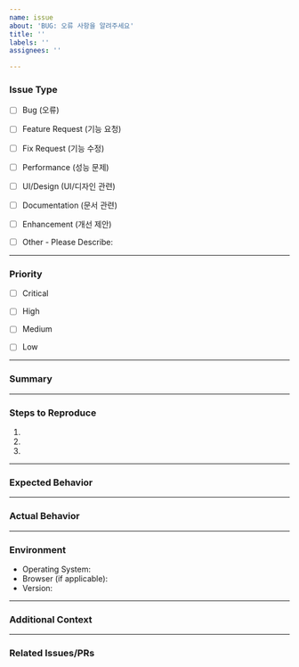 ```yaml
---
name: issue
about: 'BUG: 오류 사항을 알려주세요'
title: ''
labels: ''
assignees: ''

---
```


### Issue Type
<!-- Please check the one that applies to this issue using "[x]" -->

- [ ] Bug (오류)
- [ ] Feature Request (기능 요청)
- [ ] Fix Request (기능 수정)
- [ ] Performance (성능 문제)
- [ ] UI/Design (UI/디자인 관련)
- [ ] Documentation (문서 관련)
- [ ] Enhancement (개선 제안)
- [ ] Other - Please Describe:


---
### Priority
<!-- Choose one and delete the others -->
- [ ] Critical
- [ ] High
- [ ] Medium
- [ ] Low


---
### Summary
<!-- A brief description of the issue. -->


---
### Steps to Reproduce
<!-- If it's a bug, please provide steps on how to reproduce it. -->

1.
2.
3.


---
### Expected Behavior
<!-- What you expected to happen. -->


---
### Actual Behavior
<!-- What actually happened. Include screenshots if relevant. -->


---
### Environment
<!-- Include as many relevant details about the environment you experienced the bug in -->

- Operating System:
- Browser (if applicable):
- Version:


---
### Additional Context
<!-- Add any other context about the problem here. -->


---
### Related Issues/PRs
<!-- Please list any related issues or pull requests. -->
